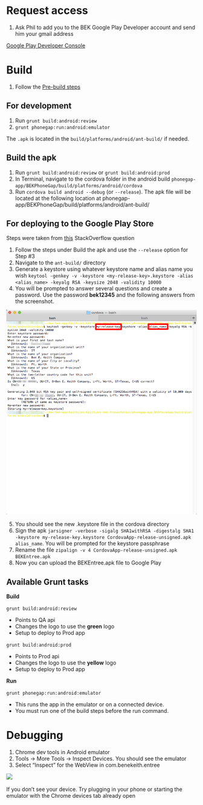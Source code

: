 # Request access

1. Ask Phil to add you to the BEK Google Play Developer account and send him your gmail address

[Google Play Developer Console](https://play.google.com/apps/publish/)

# Build

1. Follow the [Pre-build steps]()

## For development

1. Run ```grunt build:android:review```
2. ```grunt phonegap:run:android:emulator```

The ```.apk``` is located in the ```build/platforms/android/ant-build/``` if needed.

## Build the apk

1. Run ```grunt build:android:review``` or ```grunt build:android:prod```
2. In Terminal, navigate to the cordova folder in the android build ```phonegap-app/BEKPhoneGap/build/platforms/android/cordova```
3. Run ```cordova build android --debug``` (or ```--release```). The apk file will be located at the following location at phonegap-app/BEKPhoneGap/build/platforms/android/ant-build/

## For deploying to the Google Play Store

Steps were taken from [this](http://stackoverflow.com/questions/26449512/how-to-create-singed-apk-file-using-cordova-command-line-interface) StackOverflow question

1. Follow the steps under Build the apk and use the ```--release``` option for Step #3
2. Navigate to the ```ant-build/``` directory
3. Generate a keystore using whatever keystore name and alias name you wish ```keytool -genkey -v -keystore <my-release-key>.keystore -alias <alias_name> -keyalg RSA -keysize 2048 -validity 10000```
4. You will be prompted to answer several questions and create a password. Use the password **bek12345** and the following answers from the screenshot.

![](images/screenshot-9.png)

5. You should see the new .keystore file in the cordova directory
6. Sign the apk ```jarsigner -verbose -sigalg SHA1withRSA -digestalg SHA1 -keystore my-release-key.keystore CordovaApp-release-unsigned.apk alias_name```. You will be prompted for the keystore passphrase
7. Rename the file ```zipalign -v 4 CordovaApp-release-unsigned.apk BEKEntree.apk```
8. Now you can upload the BEKEntree.apk file to Google Play


## Available Grunt tasks

**Build**

```grunt build:android:review```

- Points to QA api
- Changes the logo to use the **green** logo
- Setup to deploy to Prod app

```grunt build:android:prod```

- Points to Prod api
- Changes the logo to use the **yellow** logo
- Setup to deploy to Prod app

**Run**

```grunt phonegap:run:android:emulator```

- This runs the app in the emulator or on a connected device.
- You must run one of the build steps before the run command.

# Debugging

1. Chrome dev tools in Android emulator
2. Tools -> More Tools -> Inspect Devices. You should see the emulator
3. Select “Inspect” for the WebView in com.benekeith.entree

![](images/screenshot-8.png)

If you don’t see your device. Try plugging in your phone or starting the emulator with the Chrome devices tab already open